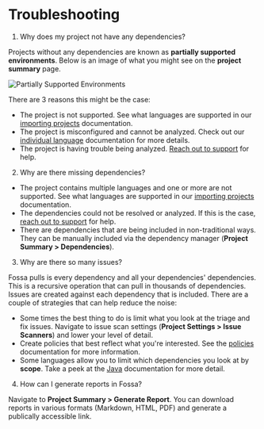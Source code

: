 # Troubleshooting

1. Why does my project not have any dependencies?

  Projects without any dependencies are known as **partially supported environments**. Below is an image of what you might see on the **project summary** page.

  ![Partially Supported Environments](/img/project-partially-supported.png)

  There are 3 reasons this might be the case:

  - The project is not supported. See what languages are supported in our [importing projects](../getting-started/importing-projects#-a-name-supported-environments-a-currently-supported-environments) documentation.
  - The project is misconfigured and cannot be analyzed. Check out our [individual language](../getting-started/importing-projects#-a-name-supported-environments-a-currently-supported-environments) documentation for more details.
  - The project is having trouble being analyzed. [Reach out to support](javascript:window.Intercom%28'showNewMessage'%29) for help.

2. Why are there missing dependencies?

  - The project contains multiple languages and one or more are not supported. See what languages are supported in our [importing projects](../getting-started/importing-projects#-a-name-supported-environments-a-currently-supported-environments) documentation.
  - The dependencies could not be resolved or analyzed. If this is the case, [reach out to support](javascript:window.Intercom%28'showNewMessage'%29) for help.
  - There are dependencies that are being included in non-traditional ways. They can be manually included via the dependency manager (**Project Summary > Dependencies**).

3. Why are there so many issues?

  Fossa pulls is every dependency and all your dependencies' dependencies. This is a recursive operation that can pull in thousands of dependencies. Issues are created against each dependency that is included. There are a couple of strategies that can help reduce the noise:

  - Some times the best thing to do is limit what you look at the triage and fix issues. Navigate to issue scan settings (**Project Settings > Issue Scanners**) and lower your level of detail.
  - Create policies that best reflect what you're interested. See the [policies](../policies/1.-overview) documentation for more information.
  - Some languages allow you to limit which dependencies you look at by **scope**. Take a peek at the [Java](../integrating-code/java) documentation for more detail.

4. How can I generate reports in Fossa?

  Navigate to **Project Summary > Generate Report**. You can download reports in various formats (Markdown, HTML, PDF) and generate a publically accessible link.
